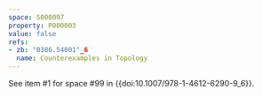 ```yaml
---
space: S000097
property: P000003
value: false
refs:
- zb: "0386.54001"_6
  name: Counterexamples in Topology
---
```


See item #1 for space #99 in {{doi:10.1007/978-1-4612-6290-9_6}}.
